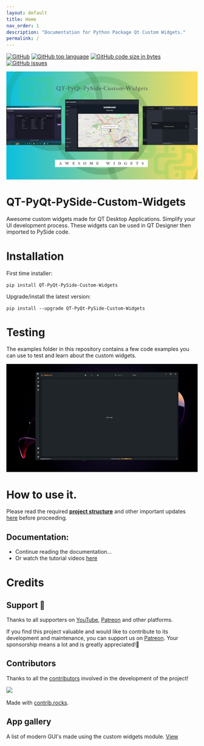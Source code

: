 ```yaml
---
layout: default
title: Home
nav_order: 1
description: "Documentation for Python Package Qt Custom Widgets."
permalink: /
---
```


[![GitHub](https://img.shields.io/github/license/KhamisiKibet/QT-PyQt-PySide-Custom-Widgets?logo=Github)](https://github.com/KhamisiKibet/QT-PyQt-PySide-Custom-Widgets/blob/master/LICENSE) [![GitHub top language](https://img.shields.io/github/languages/top/KhamisiKibet/QT-PyQt-PySide-Custom-Widgets?logo=github)](https://github.com/KhamisiKibet/QT-PyQt-PySide-Custom-Widgets) [![GitHub code size in bytes](https://img.shields.io/github/languages/code-size/KhamisiKibet/QT-PyQt-PySide-Custom-Widgets?logo=github)](https://github.com/KhamisiKibet/QT-PyQt-PySide-Custom-Widgets) [![GitHub issues](https://img.shields.io/github/issues/KhamisiKibet/QT-PyQt-PySide-Custom-Widgets?logo=github)](https://github.com/KhamisiKibet/QT-PyQt-PySide-Custom-Widgets/issues)

![Custom Widgets Art](https://github.com/KhamisiKibet/docs-QT-PyQt-PySide-Custom-Widgets/blob/main/images/custom_widgets_art.png?raw=true)

# QT-PyQt-PySide-Custom-Widgets
Awesome custom widgets made for QT Desktop Applications. Simplify your UI development process. These widgets can be used in QT Designer then imported to PySide code.

# Installation 
First time installer:
```
pip install QT-PyQt-PySide-Custom-Widgets
```

Upgrade/install the latest version:
```
pip install --upgrade QT-PyQt-PySide-Custom-Widgets
```

# Testing
The examples folder in this repository contains a few code examples you can use to test and learn about the custom widgets.

![QCustomArcLoader GIF](https://github.com/KhamisiKibet/Docs-QT-PyQt-PySide-Custom-Widgets/raw/main/images/24-modern-ui.gif)

# How to use it.

Please read the required [**project structure**](https://khamisikibet.github.io/Docs-QT-PyQt-PySide-Custom-Widgets/docs/new-features#version-069) and other important updates [here](https://khamisikibet.github.io/Docs-QT-PyQt-PySide-Custom-Widgets/docs/new-features) before proceeding.

## Documentation:
- Continue reading the documentation...
- Or watch the tutorial videos [here](https://www.youtube.com/watch?v=21Qt9p_F7Ts&list=PLJ8t3BKaQLhPKj9Mx08WAwvz7TGskefbK)

# Credits

## Support 💖

Thanks to all supporters on [YouTube](https://youtube.com/spinntv), [Patreon](https://www.patreon.com/spinntv) and other platforms.

If you find this project valuable and would like to contribute to its development and maintenance, you can support us on [Patreon](https://www.patreon.com/spinntv). Your sponsorship means a lot and is greatly appreciated!💖

## Contributors
Thanks to all the [contributors](https://khamisikibet.github.io/Docs-QT-PyQt-PySide-Custom-Widgets/docs/contributors) involved in the development of the project!

<a href="https://github.com/KhamisiKibet/QT-PyQt-PySide-Custom-Widgets/graphs/contributors">
  <img src="https://contrib.rocks/image?repo=KhamisiKibet/QT-PyQt-PySide-Custom-Widgets" />
</a>

Made with [contrib.rocks](https://contrib.rocks).

## App gallery
A list of modern GUI's made using the custom widgets module. [View](https://khamisikibet.github.io/Docs-QT-PyQt-PySide-Custom-Widgets/docs/gallery)

[//]: # (These are reference links used in the body of this note and get stripped out when the markdown processor does its job. There is no need to format nicely because it shouldn't be seen. Thanks SO - http://stackoverflow.com/questions/4823468/store-comments-in-markdown-syntax)

   [dill]: <https://github.com/joemccann/dillinger>
   [git-repo-url]: <https://github.com/joemccann/dillinger.git>
   [john gruber]: <http://daringfireball.net>
   [df1]: <http://daringfireball.net/projects/markdown/>
   [markdown-it]: <https://github.com/markdown-it/markdown-it>
   [Ace Editor]: <http://ace.ajax.org>
   [node.js]: <http://nodejs.org>
   [Twitter Bootstrap]: <http://twitter.github.com/bootstrap/>
   [jQuery]: <http://jquery.com>
   [@tjholowaychuk]: <http://twitter.com/tjholowaychuk>
   [express]: <http://expressjs.com>
   [AngularJS]: <http://angularjs.org>
   [Gulp]: <http://gulpjs.com>

   [PlDb]: <https://github.com/joemccann/dillinger/tree/master/plugins/dropbox/README.md>
   [PlGh]: <https://github.com/joemccann/dillinger/tree/master/plugins/github/README.md>
   [PlGd]: <https://github.com/joemccann/dillinger/tree/master/plugins/googledrive/README.md>
   [PlOd]: <https://github.com/joemccann/dillinger/tree/master/plugins/onedrive/README.md>
   [PlMe]: <https://github.com/joemccann/dillinger/tree/master/plugins/medium/README.md>
   [PlGa]: <https://github.com/RahulHP/dillinger/blob/master/plugins/googleanalytics/README.md>